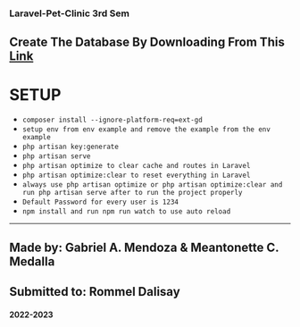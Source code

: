 ### Laravel-Pet-Clinic 3rd Sem
## Create The Database By Downloading From This [Link](https://drive.google.com/drive/folders/1ApErDFturcb1tgqGDqO-LwDG51ApV2FW?usp=sharing)

# SETUP

-   `composer install --ignore-platform-req=ext-gd`
-   `setup env from env example and remove the example from the env example`
-   `php artisan key:generate`
-   `php artisan serve`
-   `php artisan optimize to clear cache and routes in Laravel`
-   `php artisan optimize:clear to reset everything in Laravel`
-   `always use php artisan optimize or php artisan optimize:clear and run php artisan serve after to run the project properly`
-   `Default Password for every user is 1234`
-   `npm install and run npm run watch to use auto reload`

---

## Made by: Gabriel A. Mendoza & Meantonette C. Medalla

## Submitted to: Rommel Dalisay

#### 2022-2023
